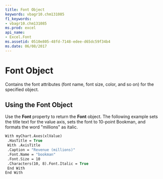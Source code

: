 ```yaml
---
title: Font Object
keywords: vbagr10.chm131085
f1_keywords:
- vbagr10.chm131085
ms.prod: excel
api_name:
- Excel.Font
ms.assetid: 0510e805-48fd-7148-edee-d65dc59f34b4
ms.date: 06/08/2017
---
```



# Font Object

Contains the font attributes (font name, font size, color, and so on) for the specified object.


## Using the Font Object

Use the  **Font** property to return the **Font** object. The following example sets the title text for the value axis, sets the font to 10-point Bookman, and formats the word "millions" as italic.


```vb
With myChart.Axes(xlValue) 
 .HasTitle = True 
 With .AxisTitle 
 .Caption = "Revenue (millions)" 
 .Font.Name = "bookman" 
 .Font.Size = 10 
 .Characters(10, 8).Font.Italic = True
 End With 
End With
```


